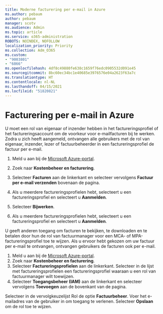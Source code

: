 ```yaml
---
title: Moderne facturering per e-mail in Azure
ms.author: pebaum
author: pebaum
manager: scotv
ms.audience: Admin
ms.topic: article
ms.service: o365-administration
ROBOTS: NOINDEX, NOFOLLOW
localization_priority: Priority
ms.collection: Adm_O365
ms.custom:
- "9003801"
- "6866"
ms.openlocfilehash: 4df8c49880fe638c1659f76edc0905532d091e45
ms.sourcegitcommit: 8bc60ec34bc1e40685e3976576e04a2623f63a7c
ms.translationtype: HT
ms.contentlocale: nl-NL
ms.lasthandoff: 04/15/2021
ms.locfileid: "51820821"
---
```

# <a name="email-invoicing-in-azure"></a>Facturering per e-mail in Azure

U moet een rol van eigenaar of inzender hebben in het factureringsprofiel of het factureringsaccount om de voorkeur voor e-mailfacturen bij te werken. Zodra u zich heeft aangemeld, ontvangen alle gebruikers met de rol van eigenaar, inzender, lezer of factuurbeheerder in een factureringsprofiel de factuur per e-mail.

1. Meld u aan bij de [Microsoft Azure-portal](https://portal.azure.com/).
2. Zoek naar **Kostenbeheer en facturering**.
3. Selecteer **Facturen** aan de linkerkant en selecteer vervolgens **Factuur per e-mail verzenden** bovenaan de pagina.
4. Als u meerdere factureringsprofielen hebt, selecteert u een factureringsprofiel en selecteert u **Aanmelden**.

5. Selecteer **Bijwerken**.
6. Als u meerdere factureringsprofielen hebt, selecteert u een factureringsprofiel en selecteert u **Aanmelden**.

U geeft anderen toegang om facturen te bekijken, te downloaden en te betalen door hun de rol van factuurmanager voor een MCA- of MPA-factureringsprofiel toe te wijzen. Als u ervoor hebt gekozen om uw factuur per e-mail te ontvangen, ontvangen gebruikers de facturen ook per e-mail.

1. Meld u aan bij de [Microsoft Azure-portal](https://portal.azure.com/).
2. Zoek naar **Kostenbeheer en facturering**.
3. Selecteer **Factureringsprofielen** aan de linkerkant. Selecteer in de lijst met factureringsprofielen een factureringsprofiel waaraan u een rol van factuurmanager wilt toewijzen.
4. Selecteer **Toegangsbeheer (IAM)** aan de linkerkant en selecteer vervolgens **Toevoegen** aan de bovenkant van de pagina.

Selecteer in de vervolgkeuzelijst Rol de optie **Factuurbeheer**. Voer het e-mailadres van de gebruiker in om toegang te verlenen. Selecteer **Opslaan** om de rol toe te wijzen.
